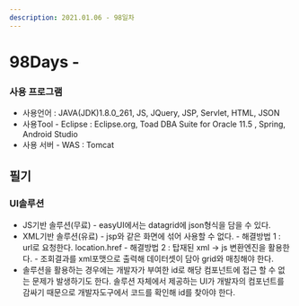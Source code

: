 ```yaml
---
description: 2021.01.06 - 98일차
---
```


# 98Days -

### 사용 프로그램

* 사용언어 : JAVA\(JDK\)1.8.0\_261, JS, JQuery, JSP, Servlet, HTML, JSON
* 사용Tool  - Eclipse : Eclipse.org, Toad DBA Suite for Oracle 11.5 , Spring, Android Studio
* 사용 서버 - WAS : Tomcat

## 필기

### UI솔루션

* JS기반 솔루션\(무료\) - easyUI에서는 datagrid에 json형식을 담을 수 있다.
* XML기반 솔루션\(유료\) - jsp와 같은 화면에 섞어 사용할 수 없다. - 해결방법 1 : url로 요청한다. location.href - 해결방법 2 : 탑재된 xml -&gt; js 변환엔진을 활용한다. - 조회결과를 xml포맷으로 출력해 데이터셋이 담아 grid와 매칭해야 한다.
* 솔루션을 활용하는 경우에는 개발자가 부여한 id로 해당 컴포넌트에 접근 할 수 없는 문제가 발생하기도 한다. 솔루션 자체에서 제공하는 UI가 개발자의 컴포넌트를 감싸기 때문으로 개발자도구에서 코드를 확인해 id를 찾아야 한다.

